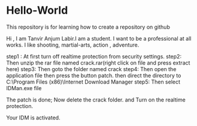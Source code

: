 # Hello-World
This repository is for learning how to create a repository on github

Hi , I am Tanvir Anjum Labir.I am a student. I want to be a professional at all works. I like shooting, martial-arts, action , adventure.


step1 : At first turn off realtime protection from security settings. 
step2:  Then unzip the rar file named crack.rar(right click on file and press extract here)
step3:  Then goto the folder named crack
step4:  Then open the application file then press the button patch.
        then direct the directory to C:\Program Files (x86)\Internet Download Manager
step5:  Then select IDMan.exe file

The patch is done;
 Now delete the crack folder. 
 and Turn on the realtime protection.
 
 Your IDM is activated.


